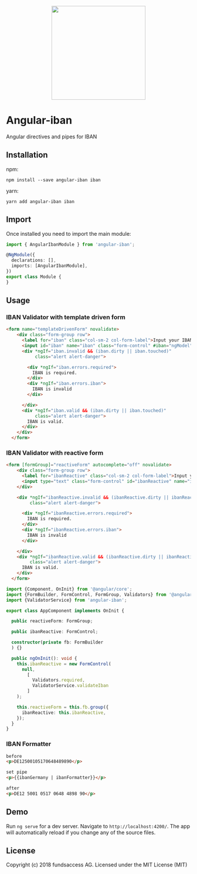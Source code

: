 <p align="center">
  <img height="256px" width="256px" style="text-align: center;" src="https://github.com/fundsaccess/angular-iban/src/assets/angular.svg">
</p>

# Angular-iban

Angular directives and pipes for IBAN

## Installation

npm:
```shell
npm install --save angular-iban iban
```

yarn:
```shell
yarn add angular-iban iban
```

## Import

Once installed you need to import the main module:
```typescript
import { AngularIbanModule } from 'angular-iban';

@NgModule({
  declarations: [],
  imports: [AngularIbanModule], 
})
export class Module {
}
```

## Usage

### IBAN Validator with template driven form
```html
<form name="templateDrivenForm" novalidate>
    <div class="form-group row">
      <label for="iban" class="col-sm-2 col-form-label">Input your IBAN:</label>
      <input id="iban" name="iban" class="form-control" #iban="ngModel" type="text" ibanValidator [(ngModel)]="testIban" [ngModelOptions]="{standalone: true}" required autocomplete="off">
      <div *ngIf="iban.invalid && (iban.dirty || iban.touched)"
           class="alert alert-danger">

        <div *ngIf="iban.errors.required">
          IBAN is required.
        </div>
        <div *ngIf="iban.errors.iban">
          IBAN is invalid
        </div>

      </div>
      <div *ngIf="iban.valid && (iban.dirty || iban.touched)"
           class="alert alert-danger">
        IBAN is valid.
      </div>
    </div>
  </form>
```

### IBAN Validator with reactive form
```html
<form [formGroup]="reactiveForm" autocomplete="off" novalidate>
    <div class="form-group row">
      <label for="ibanReactive" class="col-sm-2 col-form-label">Input your IBAN:</label>
      <input type="text" class="form-control" id="ibanReactive" name="ibanReactive" formControlName="ibanReactive" required>
    </div>

    <div *ngIf="ibanReactive.invalid && (ibanReactive.dirty || ibanReactive.touched)"
         class="alert alert-danger">

      <div *ngIf="ibanReactive.errors.required">
        IBAN is required.
      </div>
      <div *ngIf="ibanReactive.errors.iban">
        IBAN is invalid
      </div>

    </div>
    <div *ngIf="ibanReactive.valid && (ibanReactive.dirty || ibanReactive.touched)"
         class="alert alert-danger">
      IBAN is valid.
    </div>
  </form>
```

```typescript
import {Component, OnInit} from '@angular/core';
import {FormBuilder, FormControl, FormGroup, Validators} from '@angular/forms';
import {ValidatorService} from 'angular-iban';

export class AppComponent implements OnInit {

  public reactiveForm: FormGroup;

  public ibanReactive: FormControl;

  constructor(private fb: FormBuilder
  ) {}

  public ngOnInit(): void {
    this.ibanReactive = new FormControl(
      null,
        [
          Validators.required,
          ValidatorService.validateIban
        ]
    );

    this.reactiveForm = this.fb.group({
      ibanReactive: this.ibanReactive,
    });
  }
}
```

### IBAN Formatter
```html
before
<p>DE12500105170648489890</p>

set pipe
<p>{{ibanGermany | ibanFormatter}}</p>

after
<p>DE12 5001 0517 0648 4898 90</p>
```

## Demo

Run `ng serve` for a dev server. Navigate to `http://localhost:4200/`. The app will automatically reload if you change any of the source files.

## License

Copyright (c) 2018 fundsaccess AG. Licensed under the MIT License (MIT)


